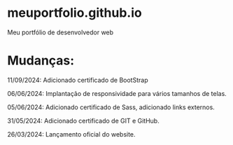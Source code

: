 # meuportfolio.github.io

Meu portfólio de desenvolvedor web

# Mudanças:

11/09/2024: Adicionado certificado de BootStrap

06/06/2024: Implantação de responsividade para vários tamanhos de telas.

05/06/2024: Adicionado certificado de Sass, adicionado links externos.

31/05/2024: Adicionado certificado de GIT e GitHub.

26/03/2024: Lançamento oficial do website.
